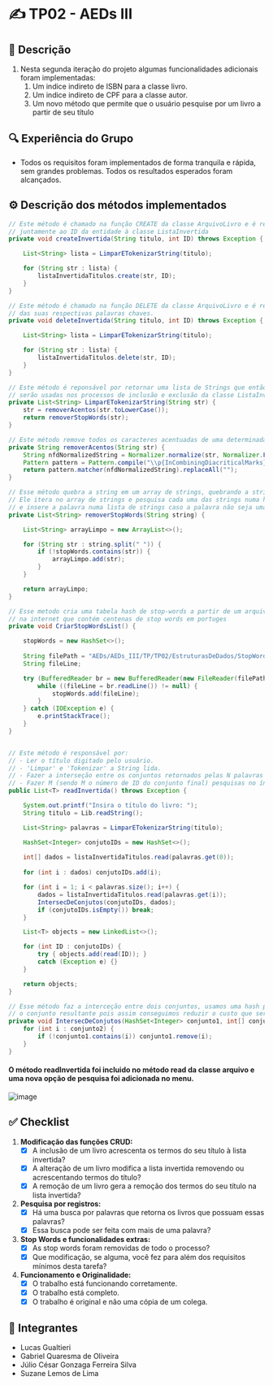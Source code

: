 # ✍️ TP02 - AEDs III

## 📝 Descrição
<ol>
	<li>Nesta segunda iteração do projeto algumas funcionalidades adicionais foram implementadas:
		<ol>
			<li>Um indice indireto de ISBN para a classe livro.</li>
			<li>Um indice indireto de CPF para a classe autor.</li>
			<li>Um novo método que permite que o usuário pesquise por um livro a partir de seu título</li>
		</ol>
</ol>

## 🔍 Experiência do Grupo
- Todos os requisitos foram implementados de forma tranquila e rápida, sem grandes problemas. Todos os resultados esperados foram alcançados.

## ⚙️ Descrição dos métodos implementados

```java
// Este método é chamado na função CREATE da classe ArquivoLivro e é responsável por inserir as palavras chaves
// juntamente ao ID da entidade à classe ListaInvertida
private void createInvertida(String titulo, int ID) throws Exception {

	List<String> lista = LimparETokenizarString(titulo);

	for (String str : lista) {
		listaInvertidaTitulos.create(str, ID);
	}
}

// Este método é chamado na função DELETE da classe ArquivoLivro e é responsável por desassociar o ID da entidade
// das suas respectivas palavras chaves.
private void deleteInvertida(String titulo, int ID) throws Exception {

	List<String> lista = LimparETokenizarString(titulo);

	for (String str : lista) {
		listaInvertidaTitulos.delete(str, ID);
	}
}
```

```java
// Este método é reponsável por retornar uma lista de Strings que então
// serão usadas nos processos de inclusão e exclusão da classe ListaInvertida
private List<String> LimparETokenizarString(String str) {
	str = removerAcentos(str.toLowerCase());
	return removerStopWords(str);
}

// Este método remove todos os caracteres acentuadas de uma determinada string
private String removerAcentos(String str) {
	String nfdNormalizedString = Normalizer.normalize(str, Normalizer.Form.NFD);
	Pattern pattern = Pattern.compile("\\p{InCombiningDiacriticalMarks}+");
	return pattern.matcher(nfdNormalizedString).replaceAll("");
}

// Esse método quebra a string em um array de strings, quebrando a string nos espaços.
// Ele itera no array de strings e pesquisa cada uma das strings numa hash de stop-words
// e insere a palavra numa lista de strings caso a palavra não seja uma stop-word.
private List<String> removerStopWords(String string) {

	List<String> arrayLimpo = new ArrayList<>();

	for (String str : string.split(" ")) {
		if (!stopWords.contains(str)) {
			arrayLimpo.add(str);
		}
	}

	return arrayLimpo;
}

// Esse metodo cria uma tabela hash de stop-words a partir de um arquivo.txt que encontramos
// na internet que contém centenas de stop words em portuges
private void CriarStopWordsList() {

	stopWords = new HashSet<>();
	
	String filePath = "AEDs/AEDs_III/TP/TP02/EstruturasDeDados/StopWords.txt";
	String fileLine;

	try (BufferedReader br = new BufferedReader(new FileReader(filePath))) {
		while ((fileLine = br.readLine()) != null) {
			stopWords.add(fileLine);
		}
	} catch (IOException e) {
		e.printStackTrace();
	}
}
```

```java

// Este método é responsável por:
// - Ler o título digitado pelo usuário.
// - 'Limpar' e 'Tokenizar' a String lida.
// - Fazer a interseção entre os conjuntos retornados pelas N palavras chave da pesquisa.
// - Fazer M (sendo M o número de ID do conjunto final) pesquisas no índice direto para montar uma LinkedList de Livros.
public List<T> readInvertida() throws Exception {

	System.out.printf("Insira o título do livro: ");
	String titulo = Lib.readString();

	List<String> palavras = LimparETokenizarString(titulo);

	HashSet<Integer> conjutoIDs = new HashSet<>();
	
	int[] dados = listaInvertidaTitulos.read(palavras.get(0));
	
	for (int i : dados) conjutoIDs.add(i);

	for (int i = 1; i < palavras.size(); i++) {
		dados = listaInvertidaTitulos.read(palavras.get(i));
		IntersecDeConjutos(conjutoIDs, dados);
		if (conjutoIDs.isEmpty()) break;
	}

	List<T> objects = new LinkedList<>();

	for (int ID : conjutoIDs) {
		try { objects.add(read(ID)); }
		catch (Exception e) {}
	}

	return objects;
}

// Esse método faz a interceção entre dois conjuntos, usamos uma hash para armazenar
// o conjunto resultante pois assim conseguimos reduzir o custo que seria O(n × m) para O(n).
private void IntersecDeConjutos(HashSet<Integer> conjunto1, int[] conjunto2) {
	for (int i : conjunto2) {
		if (!conjunto1.contains(i)) conjunto1.remove(i);
	}
}
```
#### O método readInvertida foi incluido no método read da classe arquivo e uma nova opção de pesquisa foi adicionada no menu. 
![image](https://github.com/LucasGualtieri/CC-PUC/assets/42350002/8300b263-fe47-4c81-b46f-98e2ec4ff4c7)

## ✅ Checklist

1. **Modificação das funções CRUD:**
	- [X] A inclusão de um livro acrescenta os termos do seu título à lista invertida?
	- [X] A alteração de um livro modifica a lista invertida removendo ou acrescentando termos do título?
	- [X] A remoção de um livro gera a remoção dos termos do seu título na lista invertida?

2. **Pesquisa por registros:**
	- [X] Há uma busca por palavras que retorna os livros que possuam essas palavras?
	- [X] Essa busca pode ser feita com mais de uma palavra?

3. **Stop Words e funcionalidades extras:**
	- [X] As stop words foram removidas de todo o processo?
	- [X] Que modificação, se alguma, você fez para além dos requisitos mínimos desta tarefa?

6. **Funcionamento e Originalidade:**
	- [X] O trabalho está funcionando corretamente.
	- [X] O trabalho está completo.
	- [X] O trabalho é original e não uma cópia de um colega.

## 📝 Integrantes
 - Lucas Gualtieri
 - Gabriel Quaresma de Oliveira
 - Júlio César Gonzaga Ferreira Silva
 - Suzane Lemos de Lima

